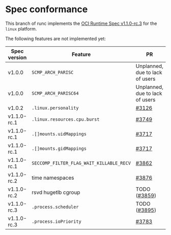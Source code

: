 # Spec conformance

This branch of runc implements the [OCI Runtime Spec v1.1.0-rc.3](https://github.com/opencontainers/runtime-spec/tree/v1.1.0-rc.3)
for the `linux` platform.

The following features are not implemented yet:

Spec version | Feature                                  | PR
-------------|------------------------------------------|----------------------------------------------------------
v1.0.0       | `SCMP_ARCH_PARISC`                       | Unplanned, due to lack of users
v1.0.0       | `SCMP_ARCH_PARISC64`                     | Unplanned, due to lack of users
v1.0.2       | `.linux.personality`                     | [#3126](https://github.com/opencontainers/runc/pull/3126)
v1.1.0-rc.1  | `.linux.resources.cpu.burst`             | [#3749](https://github.com/opencontainers/runc/pull/3749)
v1.1.0-rc.1  | `.[]mounts.uidMappings`                  | [#3717](https://github.com/opencontainers/runc/pull/3717)
v1.1.0-rc.1  | `.[]mounts.gidMappings`                  | [#3717](https://github.com/opencontainers/runc/pull/3717)
v1.1.0-rc.1  | `SECCOMP_FILTER_FLAG_WAIT_KILLABLE_RECV` | [#3862](https://github.com/opencontainers/runc/pull/3862)
v1.1.0-rc.2  | time namespaces                          | [#3876](https://github.com/opencontainers/runc/pull/3876)
v1.1.0-rc.2  | rsvd hugetlb cgroup                      | TODO ([#3859](https://github.com/opencontainers/runc/issues/3859))
v1.1.0-rc.3  | `.process.scheduler`                     | TODO ([#3895](https://github.com/opencontainers/runc/issues/3895))
v1.1.0-rc.3  | `.process.ioPriority`                    | [#3783](https://github.com/opencontainers/runc/pull/3783)
